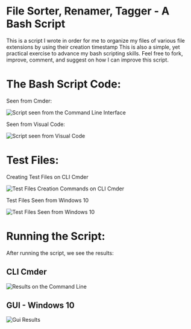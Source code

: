 # File Sorter, Renamer, Tagger - A Bash Script

This is a script I wrote in order for me to organize my files of various file extensions by using their creation timestamp This is also a simple, yet practical exercise to advance my bash scripting skills. Feel free to fork, improve, comment, and suggest on how I can improve this script.

# The Bash Script Code:

Seen from Cmder:

![Script seen from the Command Line Interface](ss_cli_code.jpg)

Seen from Visual Code:

![Script seen from Visual Code](ss_vcode_code.jpg)

# Test Files:

Creating Test Files on CLI Cmder

![Test Files Creation Commands on CLI Cmder](ss_cli_testfiles.jpg)

Test Files Seen from Windows 10

![Test Files Seen from Windows 10](ss_gui_testfiles.jpg)

# Running the Script:

After running the script, we see the results:

## 	CLI Cmder

![Results on the Command Line](ss_cli_testfiles_processed.jpg)

## 	GUI - Windows 10

![Gui Results](ss_gui_testfiles_processed.jpg)

